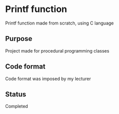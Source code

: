 # Printf function

Printf function made from scratch, using C language

## Purpose
Project made for procedural programming classes

## Code format
Code format was imposed by my lecturer

## Status
Completed
